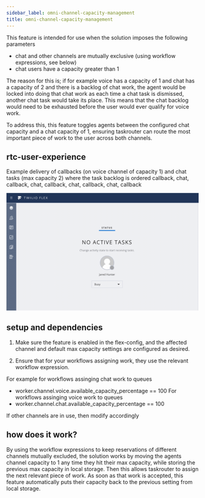 ```yaml
---
sidebar_label: omni-channel-capacity-management
title: omni-channel-capacity-management
---
```


This feature is intended for use when the solution imposes the following parameters

- chat and other channels are mutually exclusive (using workflow expressions, see below)
- chat users have a capacity greater than 1

The reason for this is; if for example voice has a capacity of 1 and chat has a capacity of 2 and there is a backlog of chat work, the agent would be locked into doing that chat work as each time a chat task is dismissed, another chat task would take its place. This means that the chat backlog would
need to be exhausted before the user would ever qualify for voice work.

To address this, this feature toggles agents between the configured chat capacity and a chat capacity of 1, ensuring taskrouter can route the most important piece of work to the user across both channels.

## rtc-user-experience

Example delivery of callbacks (on voice channel of capacity 1) and chat tasks (max capacity 2) where the task backlog is ordered callback, chat, callback, chat, callback, chat, callback, chat, callback

![alt text](/img/features/omni-channel-capacity-management/flex-user-experience-omni-channel-capacity-management.gif)

## setup and dependencies

1. Make sure the feature is enabled in the flex-config, and the affected channel and default max capacity settings are configured as desired.

2. Ensure that for your workflows assigning work, they use the relevant workflow expression.

For example for workflows assinging chat work to queues

- worker.channel.voice.available_capacity_percentage == 100
  For workflows assinging voice work to queues
- worker.channel.chat.available_capacity_percentage == 100

If other channels are in use, then modify accordingly

## how does it work?

By using the workflow expressions to keep reservations of different channels mutually excluded, the solution works by moving the agents channel capacity to 1 any time they hit their max capacity, while storing the previous max capacity in local storage. Then this allows taskrouter to assign the next relevant piece of work. As soon as that work is accepted, this feature automatically puts their capacity back to the previous setting from local storage.
